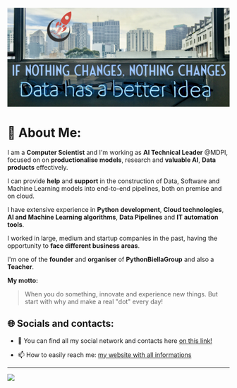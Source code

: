 ![Personal Image](https://github.com/JeyDi/JeyDi/blob/master/coverGitHub.jpeg "coverGitHub")


# 💫 About Me:

I am a **Computer Scientist** and I'm working as **AI Technical Leader** @MDPI, focused on on **productionalise models**, research and **valuable AI**, **Data products** effectively.

I can provide **help** and **support** in the construction of Data, Software and Machine Learning models into end-to-end pipelines, both on premise and on cloud.

I have extensive experience in **Python** **development**, **Cloud technologies**, **AI and Machine Learning algorithms**, **Data Pipelines** and **IT automation tools**.

I worked in large, medium and startup companies in the past, having the opportunity to **face different business areas**.

I'm one of the **founder** and **organiser** of **PythonBiellaGroup** and also a **Teacher**.

**My motto:**

> When you do something, innovate and experience new things.
> But start with why and make a real "dot" every day!


## 🌐 Socials and contacts:

- 👯 You can find all my social network and contacts here [on this link!](https://linktr.ee/jeydi92)

- 📫 How to easily reach me: [my website with all informations](https://andreaguzzo.com)

---
[![](https://visitcount.itsvg.in/api?id=JeyDi&icon=2&color=1)](https://visitcount.itsvg.in)

<!-- Proudly created with GPRM ( https://gprm.itsvg.in ) -->
